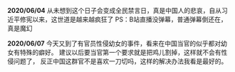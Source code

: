 **2020/06/04**
从未想到这个日子会变成全民禁言日，真是中国人的悲哀，自从习近平修宪以来，这世道是越来越疯狂了
PS：B站直播没弹幕，普通弹幕倒还在，真是魔幻 

**2020/06/07**
今天又到了有官员性侵幼女的事件，看来在中国当官的似乎都对幼女有特殊的癖好。
建议以后要当官第一个要求就是把鸡儿割掉，这样就不会有性侵问题了，
反正中国这群官不是喜欢一刀切吗，这样的解决办法我看是最好的。